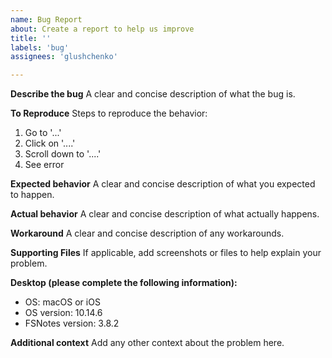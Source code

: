 ```yaml
---
name: Bug Report
about: Create a report to help us improve
title: ''
labels: 'bug'
assignees: 'glushchenko'

---
```


<!-- NOTE: ignoring this template will lead to your issue being dealt with more slowly -->

**Describe the bug**
A clear and concise description of what the bug is.

**To Reproduce**
Steps to reproduce the behavior:
1. Go to '...'
2. Click on '....'
3. Scroll down to '....'
4. See error

**Expected behavior**
A clear and concise description of what you expected to happen.

**Actual behavior**
A clear and concise description of what actually happens.

**Workaround**
A clear and concise description of any workarounds.

**Supporting Files**
If applicable, add screenshots or files to help explain your problem.

**Desktop (please complete the following information):**
 - OS: macOS or iOS
 - OS version: 10.14.6
 - FSNotes version: 3.8.2

**Additional context**
Add any other context about the problem here.
